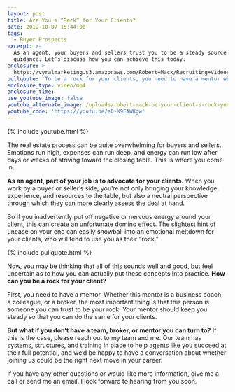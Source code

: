 ```yaml
---
layout: post
title: Are You a “Rock” for Your Clients?
date: 2019-10-07 15:44:00
tags:
  - Buyer Prospects
excerpt: >-
  As an agent, your buyers and sellers trust you to be a steady source of
  guidance. Let’s discuss how you can achieve this today.
enclosure: >-
  https://vyralmarketing.s3.amazonaws.com/Robert+Mack/Recruiting+Videos/Are+You+a+Rock+for+Your+Clients_.mp4
pullquote: 'To be a rock for your clients, you need to have a mentor who can be yours.'
enclosure_type: video/mp4
enclosure_time:
use_youtube_image: false
youtube_alternate_image: /uploads/robert-mack-be-your-client-s-rock-youtube.png
youtube_code: 'https://youtu.be/e0-K9EAWKgw'
---
```


{% include youtube.html %}

The real estate process can be quite overwhelming for buyers and sellers. Emotions run high, expenses can run deep, and energy can run low after days or weeks of striving toward the closing table. This is where you come in.&nbsp;

**As an agent, part of your job is to advocate for your clients.** When you work by a buyer or seller’s side, you’re not only bringing your knowledge, experience, and resources to the table, but also a neutral perspective through which they can more clearly assess the deal at hand.&nbsp;

So if you inadvertently put off negative or nervous energy around your client, this can create an unfortunate domino effect. The slightest hint of unease on your end can easily snowball into an emotional meltdown for your clients, who will tend to use you as their “rock.”&nbsp;

{% include pullquote.html %}

Now, you may be thinking that all of this sounds well and good, but feel uncertain as to how you can actually put these concepts into practice. **How can you be a rock for your client?&nbsp;**

First, you need to have a mentor. Whether this mentor is a business coach, a colleague, or a broker, the most important thing is that this person is someone you can trust to be your rock. Your mentor should keep you steady so that you can do the same for your clients.&nbsp;

**But what if you don’t have a team, broker, or mentor you can turn to?** If this is the case, please reach out to my team and me. Our team has systems, structures, and training in place to help agents like you succeed at their full potential, and we’d be happy to have a conversation about whether joining us could be the right next move in your career.&nbsp;

If you have any other questions or would like more information, give me a call or send me an email. I look forward to hearing from you soon.